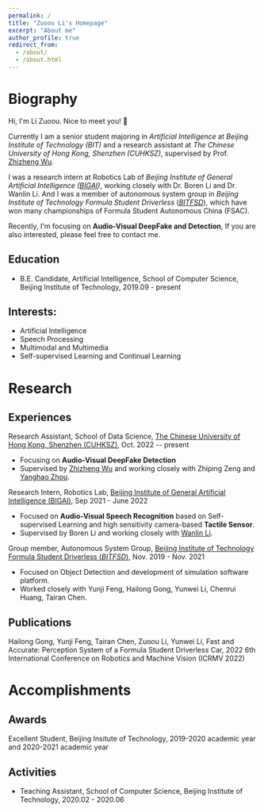 ```yaml
---
permalink: /
title: "Zuoou Li's Homepage"
excerpt: "About me"
author_profile: true
redirect_from: 
  - /about/
  - /about.html
---
```


# Biography

Hi, I'm Li Zuoou. Nice to meet you! 👋 

Currently I am a senior student majoring in *Artificial Intelligence* at *Beijing Institute of Technology (BIT)* and a research assistant at *The Chinese University of Hong Kong, Shenzhen (CUHKSZ)*, supervised by Prof. [Zhizheng Wu](https://drwuz.com/).

I was a research intern at Robotics Lab of *Beijing Institute of General Artificial Intelligence ([BIGAI](https://bigai.ai/))*, working closely with Dr. Boren Li and Dr. Wanlin Li. And I was a member of autonomous system group in *Beijing Institute of Technology Formula Student Driverless* ([*BITFSD*](http://www.bitfsd.com/)), which have won many championships of Formula Student Autonomous China (FSAC).

Recently, I'm focusing on **Audio-Visual DeepFake and Detection**, If you are also interested, please feel free to contact me.

## Education

- B.E. Candidate, Artificial Intelligence, School of Computer Science, Beijing Institute of Technology, 2019.09 - present

## Interests:

- Artificial Intelligence
- Speech Processing
- Multimodal and Multimedia
- Self-supervised Learning and Continual Learning

# Research

## Experiences

Research Assistant, School of Data Science, [The Chinese University of Hong Kong, Shenzhen (CUHKSZ)](https://sds.cuhk.edu.cn/), Oct. 2022 -- present

- Focusing on **Audio-Visual DeepFake Detection** 
- Supervised by [Zhizheng Wu](https://drwuz.com/) and working closely with Zhiping Zeng and [Yanghao Zhou](https://zhouyhslp.netlify.app/).

Research Intern, Robotics Lab, [Beijing Institute of General Artificial Intelligence (BIGAI)](https://bigai.ai/), Sep 2021 - June 2022 

- Focused on **Audio-Visual Speech Recognition** based on Self-supervised Learning and high sensitivity camera-based **Tactile Sensor**.
- Supervised by Boren Li and working closely with [Wanlin Li](https://scholar.google.com/citations?hl=zh-CN&user=n_mYangAAAAJ&view_op=list_works&sortby=pubdate).

Group member, Autonomous System Group, [Beijing Institute of Technology Formula Student Driverless (*BITFSD*)](http://www.bitfsd.com/), Nov. 2019 - Nov. 2021

- Focused on Object Detection and development of simulation software platform.
- Worked closely with Yunji Feng, Hailong Gong, Yunwei Li, Chenrui Huang, Tairan Chen.

## Publications

Hailong Gong, Yunji Feng, Tairan Chen, Zuoou Li, Yunwei Li, Fast and Accurate: Perception System of a Formula Student  Driverless Car, 2022 6th International Conference on Robotics and Machine Vision (ICRMV 2022) 

# Accomplishments

## Awards

Excellent Student, Beijing Insitute of Technology, 2019-2020 academic year and 2020-2021 academic year

## Activities

- Teaching Assistant, School of Computer Science, Beijing Institute of Technology, 2020.02 - 2020.06

<script type="text/javascript" id="clustrmaps" src="//clustrmaps.com/map_v2.js?d=Bn1UACvNo1bi6hr5D_cp-BaWeEySpVhsy5lVl3xmQZo&cl=ffffff&w=a"></script>
